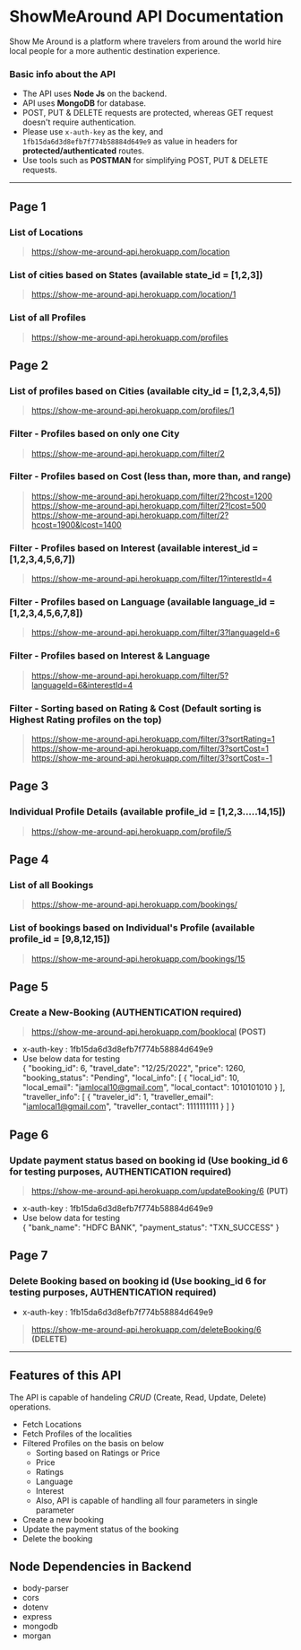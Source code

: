 # ShowMeAround API Documentation
Show Me Around is a platform where travelers from around the world hire local people for a more authentic destination experience.
### Basic info about the API
- The API uses **Node Js** on the backend.
- API uses **MongoDB** for database.
- POST, PUT & DELETE requests are protected, whereas GET request doesn't require authentication.
- Please use `x-auth-key` as the key,  and `1fb15da6d3d8efb7f774b58884d649e9` as value in headers for **protected/authenticated** routes.
- Use tools such as **POSTMAN** for simplifying POST, PUT & DELETE requests.

___

## Page 1
### List of Locations
> https://show-me-around-api.herokuapp.com/location
### List of cities based on States (available state_id = [1,2,3])
> https://show-me-around-api.herokuapp.com/location/1
### List of all Profiles
> https://show-me-around-api.herokuapp.com/profiles

## Page 2
### List of profiles based on Cities (available city_id = [1,2,3,4,5])
> https://show-me-around-api.herokuapp.com/profiles/1
### Filter - Profiles based on only one City
> https://show-me-around-api.herokuapp.com/filter/2
### Filter - Profiles based on Cost (less than, more than, and range)
> https://show-me-around-api.herokuapp.com/filter/2?hcost=1200
> https://show-me-around-api.herokuapp.com/filter/2?lcost=500
> https://show-me-around-api.herokuapp.com/filter/2?hcost=1900&lcost=1400

### Filter - Profiles based on Interest (available interest_id = [1,2,3,4,5,6,7])
> https://show-me-around-api.herokuapp.com/filter/1?interestId=4

### Filter - Profiles based on Language (available language_id = [1,2,3,4,5,6,7,8])
> https://show-me-around-api.herokuapp.com/filter/3?languageId=6

### Filter - Profiles based on Interest & Language
> https://show-me-around-api.herokuapp.com/filter/5?languageId=6&interestId=4

### Filter - Sorting based on Rating & Cost (Default sorting is Highest Rating profiles on the top)
> https://show-me-around-api.herokuapp.com/filter/3?sortRating=1
> https://show-me-around-api.herokuapp.com/filter/3?sortCost=1
> https://show-me-around-api.herokuapp.com/filter/3?sortCost=-1


## Page 3
### Individual Profile Details (available profile_id = [1,2,3.....14,15])
> https://show-me-around-api.herokuapp.com/profile/5


## Page 4
### List of all Bookings
> https://show-me-around-api.herokuapp.com/bookings/
### List of bookings based on Individual's Profile (available profile_id = [9,8,12,15])
> https://show-me-around-api.herokuapp.com/bookings/15

## Page 5
### Create a New-Booking (AUTHENTICATION required) 
> https://show-me-around-api.herokuapp.com/booklocal **(POST)**
- x-auth-key : 1fb15da6d3d8efb7f774b58884d649e9
- Use below data for testing <br>
{
    "booking_id": 6,
    "travel_date": "12/25/2022",
    "price": 1260,
    "booking_status": "Pending",
    "local_info": [
      {
        "local_id": 10,
        "local_email": "iamlocal10@gmail.com",
        "local_contact": 1010101010
      }
    ],
    "traveller_info": [
      {
        "traveler_id": 1,
        "traveller_email": "iamlocal1@gmail.com",
        "traveller_contact": 1111111111
      }
    ]
  }

## Page 6
### Update payment status based on booking id (Use booking_id 6 for testing purposes, AUTHENTICATION required)
> https://show-me-around-api.herokuapp.com/updateBooking/6 **(PUT)**
- x-auth-key : 1fb15da6d3d8efb7f774b58884d649e9
- Use below data for testing <br>
{
"bank_name": "HDFC BANK",
"payment_status": "TXN_SUCCESS"
}
## Page 7

### Delete Booking based on booking id (Use booking_id 6 for testing purposes, AUTHENTICATION required)
- x-auth-key : 1fb15da6d3d8efb7f774b58884d649e9
> https://show-me-around-api.herokuapp.com/deleteBooking/6 **(DELETE)**


___
## Features of this API
The API is capable of handeling *CRUD* (Create, Read, Update, Delete) operations.

- Fetch Locations
- Fetch Profiles of the localities
- Filtered Profiles on the basis on below
  - Sorting based on Ratings or Price
  - Price
  - Ratings
  - Language
  - Interest
  - Also, API is capable of handling all four parameters in single parameter
- Create a new booking
- Update the payment status of the booking
- Delete the booking
## Node Dependencies in Backend
- body-parser
- cors
- dotenv
- express
- mongodb
- morgan